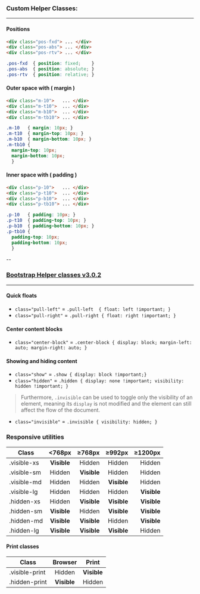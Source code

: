 ### Custom Helper Classes:
---

#### Positions
```html
<div class="pos-fxd"> ... </div>
<div class="pos-abs"> ... </div>
<div class="pos-rtv"> ... </div>
```
```css
.pos-fxd  { position: fixed;    }
.pos-abs  { position: absolute; }
.pos-rtv  { position: relative; }
```

#### Outer space with ( margin )
```html
<div class="m-10">   ... </div>
<div class="m-t10">  ... </div>
<div class="m-b10">  ... </div>
<div class="m-tb10"> ... </div>
```
```css
.m-10   { margin: 10px; }
.m-t10  { margin-top: 10px; }
.m-b10  { margin-bottom: 10px; }
.m-tb10 { 
  margin-top: 10px; 
  margin-bottom: 10px; 
  }
```

#### Inner space with ( padding )
```html
<div class="p-10">   ... </div>
<div class="p-t10">  ... </div>
<div class="p-b10">  ... </div>
<div class="p-tb10"> ... </div>
```
```css
.p-10   { padding: 10px; }
.p-t10  { padding-top: 10px; }
.p-b10  { padding-bottom: 10px; }
.p-tb10 { 
  padding-top: 10px; 
  padding-bottom: 10px; 
  }
```

--
### [Bootstrap Helper classes v3.0.2](http://getbootstrap.com/css/#helper-classes)
---

#### Quick floats
* `class="pull-left"`   =  `.pull-left  { float: left !important; }`   
* `class="pull-right"`  =  `.pull-right { float: right !important; }`   

#### Center content blocks
* `class="center-block"` =  `.center-block { display: block; margin-left: auto; margin-right: auto; }`  

#### Showing and hiding content
* `class="show"`   =  `.show { display: block !important;}`    
* `class="hidden"` =  `.hidden { display: none !important; visibility: hidden !important; }`

> Furthermore, `.invisible` can be used to toggle only the visibility of an element, meaning its `display` is not modified and the element can still affect the flow of the document.

* `class="invisible"` =  `.invisible { visibility: hidden; }`

### Responsive utilities

|  Class        | <768px      | ≥768px        | ≥992px       | ≥1200px     |
| --------------|:-----------:| -------------:| ------------:| -----------:|
| .visible-xs   | **Visible** |  Hidden       | Hidden       | Hidden      |
| .visible-sm   | Hidden      |  **Visible**  | Hidden       | Hidden      |
| .visible-md   | Hidden      |  Hidden       | **Visible**  | Hidden      |
| .visible-lg   | Hidden      |  Hidden       | Hidden       | **Visible** |
| .hidden-xs    | Hidden      |  **Visible**  | **Visible**  | **Visible** |
| .hidden-sm    | **Visible** |  Hidden       | **Visible**  | **Visible** |
| .hidden-md    | **Visible** |  **Visible**  | Hidden       | **Visible** |
| .hidden-lg    | **Visible** |  **Visible**  | **Visible**  | Hidden      |


#### Print classes
|  Class         | Browser     | Print       |
| ---------------|:-----------:| ------------|
| .visible-print | Hidden      | **Visible** |
| .hidden-print  | **Visible** | Hidden      |

